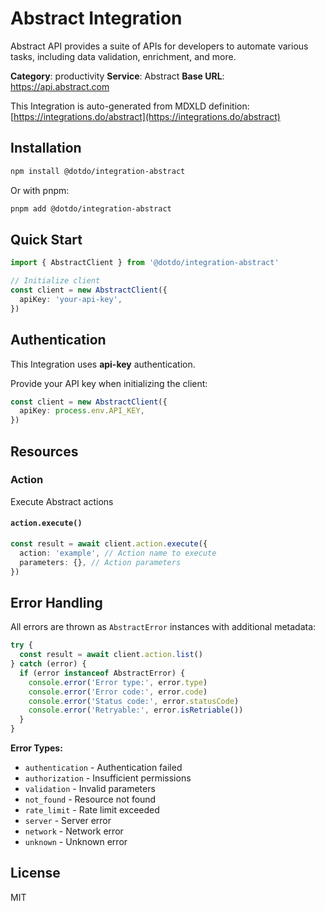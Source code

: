 # Abstract Integration

Abstract API provides a suite of APIs for developers to automate various tasks, including data validation, enrichment, and more.

**Category**: productivity
**Service**: Abstract
**Base URL**: https://api.abstract.com

This Integration is auto-generated from MDXLD definition: [https://integrations.do/abstract](https://integrations.do/abstract)

## Installation

```bash
npm install @dotdo/integration-abstract
```

Or with pnpm:

```bash
pnpm add @dotdo/integration-abstract
```

## Quick Start

```typescript
import { AbstractClient } from '@dotdo/integration-abstract'

// Initialize client
const client = new AbstractClient({
  apiKey: 'your-api-key',
})
```

## Authentication

This Integration uses **api-key** authentication.

Provide your API key when initializing the client:

```typescript
const client = new AbstractClient({
  apiKey: process.env.API_KEY,
})
```

## Resources

### Action

Execute Abstract actions

#### `action.execute()`

```typescript
const result = await client.action.execute({
  action: 'example', // Action name to execute
  parameters: {}, // Action parameters
})
```

## Error Handling

All errors are thrown as `AbstractError` instances with additional metadata:

```typescript
try {
  const result = await client.action.list()
} catch (error) {
  if (error instanceof AbstractError) {
    console.error('Error type:', error.type)
    console.error('Error code:', error.code)
    console.error('Status code:', error.statusCode)
    console.error('Retryable:', error.isRetriable())
  }
}
```

**Error Types:**

- `authentication` - Authentication failed
- `authorization` - Insufficient permissions
- `validation` - Invalid parameters
- `not_found` - Resource not found
- `rate_limit` - Rate limit exceeded
- `server` - Server error
- `network` - Network error
- `unknown` - Unknown error

## License

MIT
